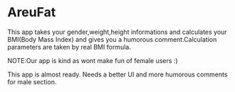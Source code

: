 # AreuFat 

This app takes your gender,weight,height informations and calculates your BMI(Body Mass Index) and gives you a humorous comment.Calculation parameters are taken by real BMI formula.

NOTE:Our app is kind as wont make fun of female users :)

This app is almost ready. Needs a better UI and more humorous comments for male section.
